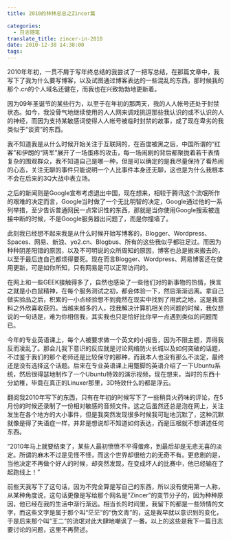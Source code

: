 ```yaml
---
title: 2010的林林总总之Zincer篇

categories:
  - 日志随笔
translate_title: zincer-in-2010
date: 2010-12-30 14:38:00
tags:
---
```


2010年年初，一贯不屑于写年终总结的我尝试了一把写总结，在那篇文章中，我写下了我为什么要写博客，以及试图通过博客表达的一些混乱的东西，那时候我的那个.cn的个人域名还健在，而我也在兴致勃勃地更新着。

因为09年圣诞节的某些行为，以至于在年初的那两天，我的人人帐号还处于封禁状态。如今，我没骨气地继续使用的人人网来调戏挑逗那些我认识的或不认识的人的神经，而因为支持某敏感词使得人人帐号被临时封禁的故事，成了现在卑劣的我类似于“谈资”的东西。

我不知道我是从什么时候开始关注于互联网的，在百度被黑之后，中国所谓的“红客”和伊朗的“网军”展开了一场蛋疼的攻击，每一场闹剧的背后都聚拢着若干表情复杂的围观群众，我不知道自己是哪一种，但是可以确定的是我尽量保持了看热闹的心态，关注无聊的事件只能说明一个人比事件本身还无聊，这也是为什么我根本不会在后来的3Q大战中表立场。

之后的新闻则是Google宣布考虑退出中国，现在想来，相较于腾讯这个流氓所作的艰难的决定而言，Google当时做了一个无比明智的决定，Google通过他的一系列举措，至少告诉普通网民一点常识性的东西，那就是当你使用Google搜索被连接中断的时候，不是Google服务器出问题了，而是你撞墙了。

此刻我已经想不起来我是从什么时候开始写博客的，Blogger、Wordpress、Spaces、网易、新浪、yo2.cn、Blogbus、所有的这些我似乎都驻足过。而因为种种阴差阳错的原因，以及不可明说的众所周知的原因，博客也总是搬来搬去的，以至于最后连自己都烦得要死。现在而言Blogger、Wordpress、网易博客还在使用更新，可是如你所知，只有网易是可以正常访问的。

在网上和一些GEEK接触得多了，自然也感染了一些他们对的新事物的热情，换言之就是小白鼠精神，在每个服务测试之初，都会体验一下，然后渐渐远离。拿自己做实验品之后，积累的一小点经验想不到竟然在现实中找到了用武之地，这是我意料之外欣喜收获的。当越来越多的人，找我解决计算机相关的问题的时候，我仅想说的一句话是，难为你相信我，其实我也只是恰好比你早一点遇到类似的问题而已。

今年的专业英语课上，每个人被要求做一个英文的小报告，因为不限主题，弄得我反而凌乱了。那会儿我下意识的反应就是讨论网络防火长城以及如何突破的话题，不过鉴于我们的那个老师还是比较保守的那种，而我本人也没有那么不淡定，最终还是没有选择这个话题。后来在专业英语课上用蹩脚的英语介绍了一下Ubuntu系统，然后很得瑟地制作了一个Ubuntu特效的演示视频，现在想来，当时的东西十分幼稚，毕竟在真正的Linuxer那里，3D特效什么的都是浮云。

翻阅我2010年写下的东西，只有在年初的时候写下了一些稍具火药味的评论，在5月份的时候还录制了一份相对敏感的音频文件。这之后虽然还总是泡在网上，关注发生在各个地方的大小事件，但是我突然发现很多时候我可耻地沉默了，这种沉默就像是得了失语症一样，并非是想说却不知道如何表达，而是压根就不想讲述任何东西。

“2010年马上就要结束了，某些人最初愤愤不平得蛋疼，到最后却是无悲无喜的淡定。所谓的麻木不过是见怪不怪，而这个世界却很给力的无奇不有。更悲剧的是，当他决定不再做个好人的时候，却突然发现，在变成坏人的比赛中，他已经输在了起跑线上！”

前些天我写下了这句话，因为不完全算是写自己的东西，所以没有使用第一人称，从某种角度说，这句话更像是写给那个网名是“Zincer”的变节分子的，因为种种原因，他已经在我的生活中渐行渐远。相当长的时间里，我留下的都是一些矫情的文字，而这些文字是属于那个叫“茫茫”的“伪文青”的，这是我早就以意识到的变化，于是后来那个叫“王二”的流氓对此大肆地嘲讽了一番。以上的这些是我下一篇日志要讨论的问题，这里不再赘述。